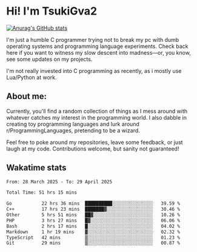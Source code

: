 # Hi! I'm TsukiGva2

[![Anurag's GitHub stats](https://github-readme-stats.vercel.app/api?username=tsukigva2&theme=gruvbox&show_icons=true)](https://github.com/anuraghazra/github-readme-stats)

I'm just a humble C programmer trying not to break my pc with dumb operating systems and programming language experiments. Check back here if you want to witness my slow descent into madness—or, you know, see some updates on my projects.

I'm not really invested into C programming as recently, as i mostly use Lua/Python at work.

## About me:

Currently, you'll find a random collection of things as I mess around with whatever catches my interest in the programming world. I also dabble in creating toy programming languages and lurk around r/ProgrammingLanguages, pretending to be a wizard.

Feel free to poke around my repositories, leave some feedback, or just laugh at my code. Contributions welcome, but sanity not guaranteed!


## Wakatime stats
<!--START_SECTION:waka-->

```txt
From: 28 March 2025 - To: 29 April 2025

Total Time: 51 hrs 15 mins

Go           22 hrs 36 mins  ██████████░░░░░░░░░░░░░░░   39.59 %
C++          17 hrs 23 mins  ███████▓░░░░░░░░░░░░░░░░░   30.46 %
Other        5 hrs 51 mins   ██▓░░░░░░░░░░░░░░░░░░░░░░   10.26 %
PHP          3 hrs 27 mins   █▓░░░░░░░░░░░░░░░░░░░░░░░   06.06 %
Bash         2 hrs 17 mins   █░░░░░░░░░░░░░░░░░░░░░░░░   04.02 %
Markdown     1 hr 19 mins    ▓░░░░░░░░░░░░░░░░░░░░░░░░   02.32 %
TypeScript   42 mins         ▒░░░░░░░░░░░░░░░░░░░░░░░░   01.23 %
Git          29 mins         ▒░░░░░░░░░░░░░░░░░░░░░░░░   00.87 %
```

<!--END_SECTION:waka-->
